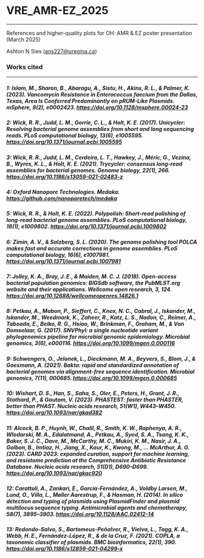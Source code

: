 # VRE_AMR-EZ_2025
----------------------
References and higher-quality plots for OH: AMR & EZ poster presentation (March 2025)

Ashton N Sies (ans227@uregina.ca)

### Works cited
----------------------
##### 1: Islam, M., Sharon, B., Abaragu, A., Sistu, H., Akins, R. L., & Palmer, K. (2023). Vancomycin Resistance in Enterococcus faecium from the Dallas, Texas, Area Is Conferred Predominantly on pRUM-Like Plasmids. mSphere, 8(2), e0002423. https://doi.org/10.1128/msphere.00024-23

##### 2: Wick, R. R., Judd, L. M., Gorrie, C. L., & Holt, K. E. (2017). Unicycler: Resolving bacterial genome assemblies from short and long sequencing reads. PLoS computational biology, 13(6), e1005595. https://doi.org/10.1371/journal.pcbi.1005595

##### 3: Wick, R. R., Judd, L. M., Cerdeira, L. T., Hawkey, J., Méric, G., Vezina, B., Wyres, K. L., & Holt, K. E. (2021). Trycycler: consensus long-read assemblies for bacterial genomes. Genome biology, 22(1), 266. https://doi.org/10.1186/s13059-021-02483-z 

##### 4: Oxford Nanopore Technologies. Medaka. https://github.com/nanoporetech/medaka

##### 5: Wick, R. R., & Holt, K. E. (2022). Polypolish: Short-read polishing of long-read bacterial genome assemblies. PLoS computational biology, 18(1), e1009802. https://doi.org/10.1371/journal.pcbi.1009802

##### 6: Zimin, A. V., & Salzberg, S. L. (2020). The genome polishing tool POLCA makes fast and accurate corrections in genome assemblies. PLoS computational biology, 16(6), e1007981. https://doi.org/10.1371/journal.pcbi.1007981

##### 7: Jolley, K. A., Bray, J. E., & Maiden, M. C. J. (2018). Open-access bacterial population genomics: BIGSdb software, the PubMLST.org website and their applications. Wellcome open research, 3, 124. https://doi.org/10.12688/wellcomeopenres.14826.1

##### 8: Petkau, A., Mabon, P., Sieffert, C., Knox, N. C., Cabral, J., Iskander, M., Iskander, M., Weedmark, K., Zaheer, R., Katz, L. S., Nadon, C., Reimer, A., Taboada, E., Beiko, R. G., Hsiao, W., Brinkman, F., Graham, M., & Van Domselaar, G. (2017). SNVPhyl: a single nucleotide variant phylogenomics pipeline for microbial genomic epidemiology. Microbial genomics, 3(6), e000116. https://doi.org/10.1099/mgen.0.000116

##### 9: Schwengers, O., Jelonek, L., Dieckmann, M. A., Beyvers, S., Blom, J., & Goesmann, A. (2021). Bakta: rapid and standardized annotation of bacterial genomes via alignment-free sequence identification. Microbial genomics, 7(11), 000685. https://doi.org/10.1099/mgen.0.000685

##### 10: Wishart, D. S., Han, S., Saha, S., Oler, E., Peters, H., Grant, J. R., Stothard, P., & Gautam, V. (2023). PHASTEST: faster than PHASTER, better than PHAST. Nucleic acids research, 51(W1), W443–W450. https://doi.org/10.1093/nar/gkad382

##### 11: Alcock, B. P., Huynh, W., Chalil, R., Smith, K. W., Raphenya, A. R., Wlodarski, M. A., Edalatmand, A., Petkau, A., Syed, S. A., Tsang, K. K., Baker, S. J. C., Dave, M., McCarthy, M. C., Mukiri, K. M., Nasir, J. A., Golbon, B., Imtiaz, H., Jiang, X., Kaur, K., Kwong, M., … McArthur, A. G. (2023). CARD 2023: expanded curation, support for machine learning, and resistome prediction at the Comprehensive Antibiotic Resistance Database. Nucleic acids research, 51(D1), D690–D699. https://doi.org/10.1093/nar/gkac920

##### 12: Carattoli, A., Zankari, E., García-Fernández, A., Voldby Larsen, M., Lund, O., Villa, L., Møller Aarestrup, F., & Hasman, H. (2014). In silico detection and typing of plasmids using PlasmidFinder and plasmid multilocus sequence typing. Antimicrobial agents and chemotherapy, 58(7), 3895–3903. https://doi.org/10.1128/AAC.02412-14

##### 13: Redondo-Salvo, S., Bartomeus-Peñalver, R., Vielva, L., Tagg, K. A., Webb, H. E., Fernández-López, R., & de la Cruz, F. (2021). COPLA, a taxonomic classifier of plasmids. BMC bioinformatics, 22(1), 390. https://doi.org/10.1186/s12859-021-04299-x 

